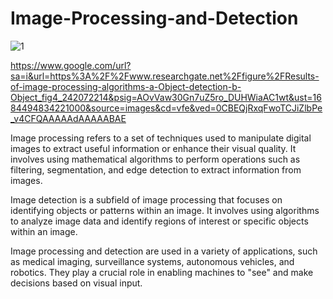 # Image-Processing-and-Detection
![1](https://github.com/0205Rahul/Image-Processing-and-Detection/assets/108475337/dd02d7da-9900-4b1b-bb59-7f82c03fc535)



https://www.google.com/url?sa=i&url=https%3A%2F%2Fwww.researchgate.net%2Ffigure%2FResults-of-image-processing-algorithms-a-Object-detection-b-Object_fig4_242072214&psig=AOvVaw30Gn7uZ5ro_DUHWiaAC1wt&ust=1684494834221000&source=images&cd=vfe&ved=0CBEQjRxqFwoTCJiZlbPe_v4CFQAAAAAdAAAAABAE

Image processing refers to a set of techniques used to manipulate digital images to extract useful information or enhance their visual quality. It involves using mathematical algorithms to perform operations such as filtering, segmentation, and edge detection to extract information from images.

Image detection is a subfield of image processing that focuses on identifying objects or patterns within an image. It involves using algorithms to analyze image data and identify regions of interest or specific objects within an image.

Image processing and detection are used in a variety of applications, such as medical imaging, surveillance systems, autonomous vehicles, and robotics. They play a crucial role in enabling machines to "see" and make decisions based on visual input.
